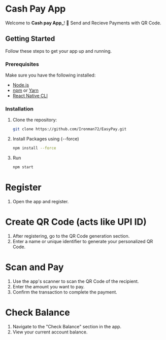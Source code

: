 # Cash Pay App

Welcome to **Cash pay App_**! 🚀
Send and Recieve Payments with QR Code.

## Getting Started

Follow these steps to get your app up and running.

### Prerequisites

Make sure you have the following installed:

- [Node.js](https://nodejs.org/)
- [npm](https://www.npmjs.com/) or [Yarn](https://yarnpkg.com/)
- [React Native CLI](https://reactnative.dev/docs/environment-setup)

### Installation

1. Clone the repository:

   ```bash
   git clone https://github.com/Ironman72/EasyPay.git
   ```

2. Install Packages using (--force)
   ```bash
   npm install --force
   ```
3. Run 
   ```bash
   npm start 
   ```
   
# Register
1. Open the app and  register.

# Create QR Code (acts like UPI ID)
1. After registering, go to the QR Code generation section.
2. Enter a name or unique identifier to generate your personalized QR Code.

# Scan and Pay
1. Use the app's scanner to scan the QR Code of the recipient.
2. Enter the amount you want to pay.
3. Confirm the transaction to complete the payment.

# Check Balance
1. Navigate to the "Check Balance" section in the app.
2. View your current account balance.

